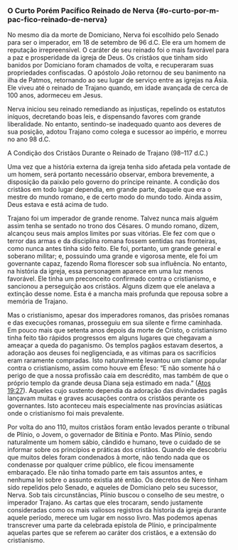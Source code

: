### O Curto Porém Pacífico Reinado de Nerva {#o-curto-por-m-pac-fico-reinado-de-nerva}

No mesmo dia da morte de Domiciano, Nerva foi escolhido pelo Senado para ser o imperador, em 18 de setembro de 96 d.C. Ele era um homem de reputação irrepreensível. O caráter de seu reinado foi o mais favorável para a paz e prosperidade da igreja de Deus. Os cristãos que tinham sido banidos por Domiciano foram chamados de volta, e recuperaram suas propriedades confiscadas. O apóstolo João retornou de seu banimento na ilha de Patmos, retornando ao seu lugar de serviço entre as igrejas na Ásia. Ele viveu até o reinado de Trajano quando, em idade avançada de cerca de 100 anos, adormeceu em Jesus.

Nerva iniciou seu reinado remediando as injustiças, repelindo os estatutos iníquos, decretando boas leis, e dispensando favores com grande liberalidade. No entanto, sentindo-se inadequado quanto aos deveres de sua posição, adotou Trajano como colega e sucessor ao império, e morreu no ano 98 d.C.

A Condição dos Cristãos Durante o Reinado de Trajano (98–117 d.C.)

Uma vez que a história externa da igreja tenha sido afetada pela vontade de um homem, será portanto necessário observar, embora brevemente, a disposição da paixão pelo governo do príncipe reinante. A condição dos cristãos em todo lugar dependia, em grande parte, daquele que era o mestre do mundo romano, e de certo modo do mundo todo. Ainda assim, Deus estava e está acima de tudo.

Trajano foi um imperador de grande renome. Talvez nunca mais alguém assim tenha se sentado no trono dos Césares. O mundo romano, dizem, alcançou seus mais amplos limites por suas vitórias. Ele fez com que o terror das armas e da disciplina romana fossem sentidas nas fronteiras, como nunca antes tinha sido feito. Ele foi, portanto, um grande general e soberano militar; e, possuindo uma grande e vigorosa mente, ele foi um governante capaz, fazendo Roma florescer sob sua influência. No entanto, na história da igreja, essa personagem aparece em uma luz menos favorável. Ele tinha um preconceito confirmado contra o cristianismo, e sancionou a perseguição aos cristãos. Alguns dizem que ele anelava a extinção desse nome. Esta é a mancha mais profunda que repousa sobre a memória de Trajano.

Mas o cristianismo, apesar dos imperadores romanos, das prisões romanas e das execuções romanas, prosseguiu em sua silente e firme caminhada. Em pouco mais que setenta anos depois da morte de Cristo, o cristianismo tinha feito tão rápidos progressos em alguns lugares que chegavam a ameaçar a queda do paganismo. Os templos pagãos estavam desertos, a adoração aos deuses foi negligenciada, e as vitimas para os sacrifícios eram raramente compradas. Isto naturalmente levantou um clamor popular contra o cristianismo, assim como houve em Éfeso: “E não somente há o perigo de que a nossa profissão caia em descrédito, mas também de que o próprio templo da grande deusa Diana seja estimado em nada.” ([Atos 19:27](http://bibliaonline.com.br/acf/atos/19/27)). Aqueles cujo sustento dependia da adoração das divindades pagãs lançavam muitas e graves acusações contra os cristãos perante os governantes. Isto aconteceu mais especialmente nas províncias asiáticas onde o cristianismo foi mais prevalente.

Por volta do ano 110, muitos cristãos foram então levados perante o tribunal de Plínio, o Jovem, o governador de Bitínia e Ponto. Mas Plínio, sendo naturalmente um homem sábio, cândido e humano, teve o cuidado de se informar sobre os princípios e práticas dos cristãos. Quando ele descobriu que muitos deles foram condenados à morte, não tendo nada que os condenasse por qualquer crime público, ele ficou imensamente embaraçado. Ele não tinha tomado parte em tais assuntos antes, e nenhuma lei sobre o assunto existia até então. Os decretos de Nero tinham sido repelidos pelo Senado, e aqueles de Domiciano pelo seu sucessor, Nerva. Sob tais circunstâncias, Plínio buscou o conselho de seu mestre, o imperador Trajano. As cartas que eles trocaram, sendo justamente consideradas como os mais valiosos registros da historia da igreja durante aquele período, merece um lugar em nosso livro. Mas podemos apenas transcrever uma parte da celebrada epístola de Plínio, e principalmente aquelas partes que se referem ao caráter dos cristãos, e a extensão do cristianismo.